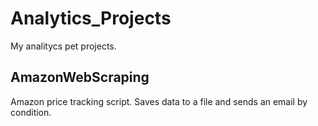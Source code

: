# Analytics_Projects

My analitycs pet projects.

## AmazonWebScraping

Amazon price tracking script. Saves data to a file and sends an email by condition.
